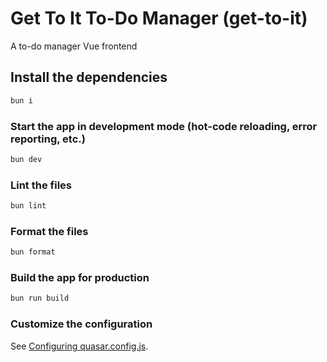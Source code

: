# Get To It To-Do Manager (get-to-it)

A to-do manager Vue frontend

## Install the dependencies
```bash
bun i
```

### Start the app in development mode (hot-code reloading, error reporting, etc.)
```bash
bun dev
```


### Lint the files
```bash
bun lint
```


### Format the files
```bash
bun format
```



### Build the app for production
```bash
bun run build
```

### Customize the configuration
See [Configuring quasar.config.js](https://v2.quasar.dev/quasar-cli-vite/quasar-config-js).
